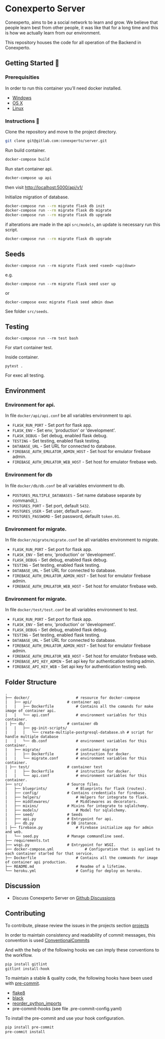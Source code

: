 Conexperto Server
================

Conexperto, aims to be a social network to learn and grow. We believe that people learn best from other people, it was like that for a long time and this is how we actually learn from our environment.

This repository houses the code for all operation of the Backend in Conexperto.

## Getting Started 💪

### Prerequisities

In order to run this container you'll need docker installed.

* [Windows](https://docs.docker.com/windows/started)
* [OS X](https://docs.docker.com/mac/started/)
* [Linux](https://docs.docker.com/linux/started/)


### Instructions 🧐

Clone the repository and move to the project directory.
```sh
git clone git@gitlab.com:conexperto/server.git
```

Run build container.
```sh
docker-compose build
```

Run start container api.
```sh
docker-compose up api
```
then visit <http://localhost:5000/api/v1/>

Initialize migration of database.
```sh
docker-compose run --rm migrate flask db init
docker-compose run --rm migrate flask db migrate
docker-compose run --rm migrate flask db upgrade
```

if alterations are made in the api `src/models`, an update is necessary run this script.
```sh
docker-compose run --rm migrate flask db upgrade
```

## Seeds
```
docker-compose run --rm migrate flask seed <seed> <up|down>
```
e.g.
```
docker-compose run --rm migrate flask seed user up
```
or
```
docker-compose exec migrate flask seed admin down
```
See folder `src/seeds`.

## Testing
```
docker-compose run --rm test bash
```
For start container test.

Inside container.
```
pytest .
```
For exec all testing.

## Environment

### Environment for api.
In file `docker/api/api.conf` be all variables environment to api.
* `FLASK_RUN_PORT` 			- Set port for flask app.
* `FLASK_ENV`     			- Set env, 'production' or 'development'.
* `FLASK_DEBUG`   			- Set debug, enabled flask debug.
* `TESTING` 		  		- Set testing, enabled flask testing.
* `DATABASE_URL` 			- Set URL for connected to database.
* `FIREBASE_AUTH_EMULATOR_ADMIN_HOST` 	- Set host for emulator firebase admin.
* `FIREBASE_AUTH_EMULATOR_WEB_HOST`	- Set host for emulator firebase web.

### Environment for db
In file `docker/db/db.conf` be all variables envionment to db.
* `POSTGRES_MULTIPLE_DATABASES` 		- Set name database separate by command(,).
* `POSTGRES_PORT` 				- Set port, default `5432`.
* `POSTGRES_USER`				- Set user, default `owner`.
* `POSTGRES_PASSWORD`   			- Set password, defaullt `token.01`.

### Environment for migrate.
In file `docker/migrate/migrate.conf` be all variables environment to migrate.
* `FLASK_RUN_PORT` 			- Set port for flask app.
* `FLASK_ENV`     			- Set env, 'production' or 'development'.
* `FLASK_DEBUG`   			- Set debug, enabled flask debug.
* `TESTING` 				- Set testing, enabled flask testing.
* `DATABASE_URL` 			- Set URL for connected to database.
* `FIREBASE_AUTH_EMULATOR_ADMIN_HOST` 	- Set host for emulator firebase admin.
* `FIREBASE_AUTH_EMULATOR_WEB_HOST`	- Set host for emulator firebase web.

### Environment for migrate.
In file `docker/test/test.conf` be all variables environment to test.
* `FLASK_RUN_PORT` 			- Set port for flask app.
* `FLASK_ENV`     			- Set env, 'production' or 'development'.
* `FLASK_DEBUG`   			- Set debug, enabled flask debug.
* `TESTING` 				- Set testing, enabled flask testing.
* `DATABASE_URL` 			- Set URL for connected to database.
* `FIREBASE_AUTH_EMULATOR_ADMIN_HOST` 	- Set host for emulator firebase admin.
* `FIREBASE_AUTH_EMULATOR_WEB_HOST`	- Set host for emulator firebase web.
* `FIREBASE_API_KEY_ADMIN` 		- Set api key for authentication testing admin.
* `FIREBASE_API_KEY_WEB` 		- Set api key for authentication testing web.

## Folder Structure

	.
	├── docker/ 					# resource for docker-compose
	|	├── api/				# container api
	|	|	├── Dockerfile 			# Contains all the comands for make image of container api.
	|	|	└── api.conf 			# environment variables for this container.
	| ├── db/					# container db
	|	|	├── pg-init-scripts/
	|	|	|	└── create-multiple-postgresql-database.sh # script for handle multiple database
	|	|	└── db.conf 			# environment variables for this container.
	|	├── migrate/				# container migrate
	|	|	├── Dockerfile 			# instruction for docker.
	|	|	└── migrate.conf		# environment variables for this container.
	| ├── test/					# container test
	|	|	├── Dockerfile			# instruction for docker.
	|	|	└── api.conf			# environment variables for this container.
	├── src/					# Source files.
	|	├── blueprints/				# Blueprints for flask (routes).
	|	├── config/				# Contains credentials for firebase.
	|	├── helpers/				# Helpers for integrate to flask.
	|	├── middlewares/  			# Middlewares as decorators.
	|	├── mixins/				# Mixins for integrate to sqlalchemy.
	|	├── models/ 				# Model for sqlalchemy.
	|	├── seed/				# Seeds
	|	├── api.py				# Entrypoint for api.
	|	├── db.py				# DB instance.
	| ├── firebase.py				# Firebase initialize app for admin and web.
	|	└── seed.py				# Manage commandline seed.
	├── requirements.txt
	├── wsgi.py					# Entrypoint for WSGI.
	├── docker-compose.yml				# Configuration that is applied to each container started for that service.
	├── Dockerfile 					# Contains all the commands for image of container api production.
	├── README.md 					# Readme of a lifetime.
	└── heroku.yml					# Config for deploy on heroku.

## Discussion

* Discuss Conexperto Server on [Github Discussions](https://github.com/conexperto/server/discussions)

## Contributing
To contribute, please review the issues in the projects section [projects](https://github.com/conexperto/server/projects/1)

In order to maintain consistency and readability of commit messages, this convention is used [ConventionalCommits](https://www.conventionalcommits.org/en/v1.0.0/)

And with the help of the following hooks we can imply these conventions to the workflow.
```sh
pip install gitlint
gitlint install-hook
```

To maintain a stable & quality code, the following hooks have been used with [pre-commit](https://pre-commit.com/).

* [flake8](https://flake8.pycqa.org/en/latest/)
* [black](https://pypi.org/project/black/)
* [reorder_python_imports](https://github.com/asottile/reorder_python_imports)
* pre-commit-hooks (see file .pre-commit-config.yaml)

To install the pre-commit and use your hook configuration.
```sh
pip install pre-commit
pre-commit install
```

